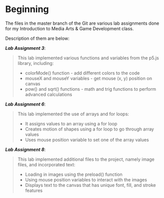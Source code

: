 # Beginning

The files in the master branch of the Git are various lab assignments done for my Introduction to Media Arts & Game Development class. 

Description of them are below:

___Lab Assignment 3___:
> This lab implemented various functions and variables from the p5.js library, including:
> - colorMode() function - add different colors to the code
> - mouseX and mouseY variables - get mouse (x, y) position on canvas
> - pow() and sqrt() functions - math and trig functions to perform advanced calculations

___Lab Assignment 6___:
> This lab implemented the use of arrays and for loops:
> - It assigns values to an array using a for loop
> - Creates motion of shapes using a for loop to go through array values
> - Uses mouse position variable to set one of the array values

___Lab Assignment 8___:
> This lab implemented additional files to the project, namely image files, and incorporated text:
> - Loading in images using the preload() function
> - Using mouse position variables to interact with the images
> - Displays text to the canvas that has unique font, fill, and stroke features
